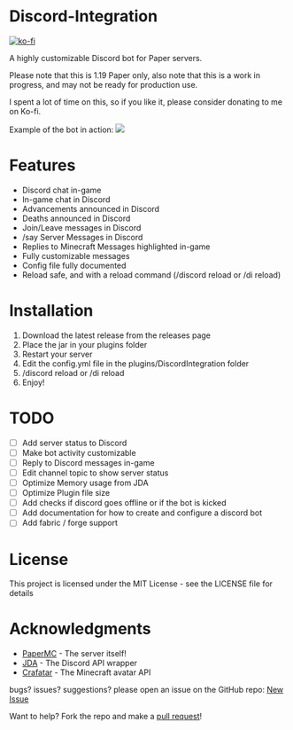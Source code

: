 # Discord-Integration
[![ko-fi](https://ko-fi.com/img/githubbutton_sm.svg)](https://ko-fi.com/M4M2CZ9B1)

A highly customizable Discord bot for Paper servers.

Please note that this is 1.19 Paper only,
also note that this is a work in progress, and may not be ready for production use.

I spent a lot of time on this, so if you like it, please consider donating to me on Ko-fi.

Example of the bot in action: 
![](example.gif)
# Features
- Discord chat in-game
- In-game chat in Discord
- Advancements announced in Discord
- Deaths announced in Discord
- Join/Leave messages in Discord
- /say Server Messages in Discord
- Replies to Minecraft Messages highlighted in-game
- Fully customizable messages
- Config file fully documented
- Reload safe, and with a reload command (/discord reload or /di reload)


# Installation
1. Download the latest release from the releases page
2. Place the jar in your plugins folder
3. Restart your server
4. Edit the config.yml file in the plugins/DiscordIntegration folder
5. /discord reload or /di reload
6. Enjoy!


# TODO
- [ ]  Add server status to Discord
- [ ]  Make bot activity customizable
- [ ]  Reply to Discord messages in-game
- [ ]  Edit channel topic to show server status
- [ ]  Optimize Memory usage from JDA
- [ ]  Optimize Plugin file size
- [ ]  Add checks if discord goes offline or if the bot is kicked
- [ ]  Add documentation for how to create and configure a discord bot
- [ ]  Add fabric / forge support

# License
This project is licensed under the MIT License - see the LICENSE file for details

# Acknowledgments
- [PaperMC](https://github.com/PaperMC/Paper) - The server itself!
- [JDA](https://github.com/DV8FromTheWorld/JDA) - The Discord API wrapper
- [Crafatar](https://crafatar.com/) - The Minecraft avatar API

bugs? issues? suggestions? please open an issue on the GitHub repo:
[New Issue](https://github.com/OakleyCord/Discord-Integration/issues/new)

Want to help? Fork the repo and make a [pull request](https://github.com/OakleyCord/Discord-Integration/pulls)!


